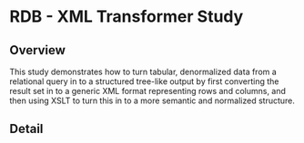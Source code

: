 # RDB - XML Transformer Study

## Overview

This study demonstrates how to turn tabular, denormalized data from a relational query in to a structured tree-like output by first converting the result set in to a generic XML format representing rows and columns, and then using XSLT to turn this in to a more semantic and normalized structure.

## Detail
